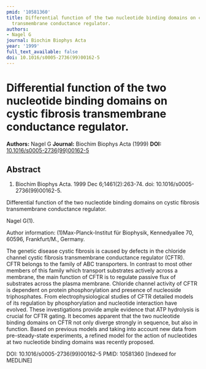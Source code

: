 ```yaml
---
pmid: '10581360'
title: Differential function of the two nucleotide binding domains on cystic fibrosis
  transmembrane conductance regulator.
authors:
- Nagel G
journal: Biochim Biophys Acta
year: '1999'
full_text_available: false
doi: 10.1016/s0005-2736(99)00162-5
---
```


# Differential function of the two nucleotide binding domains on cystic fibrosis transmembrane conductance regulator.
**Authors:** Nagel G
**Journal:** Biochim Biophys Acta (1999)
**DOI:** [10.1016/s0005-2736(99)00162-5](https://doi.org/10.1016/s0005-2736(99)00162-5)

## Abstract

1. Biochim Biophys Acta. 1999 Dec 6;1461(2):263-74. doi: 
10.1016/s0005-2736(99)00162-5.

Differential function of the two nucleotide binding domains on cystic fibrosis 
transmembrane conductance regulator.

Nagel G(1).

Author information:
(1)Max-Planck-Institut für Biophysik, Kennedyallee 70, 60596, Frankfurt/M., 
Germany.

The genetic disease cystic fibrosis is caused by defects in the chloride channel 
cystic fibrosis transmembrane conductance regulator (CFTR). CFTR belongs to the 
family of ABC transporters. In contrast to most other members of this family 
which transport substrates actively across a membrane, the main function of CFTR 
is to regulate passive flux of substrates across the plasma membrane. Chloride 
channel activity of CFTR is dependent on protein phosphorylation and presence of 
nucleoside triphosphates. From electrophysiological studies of CFTR detailed 
models of its regulation by phosphorylation and nucleotide interaction have 
evolved. These investigations provide ample evidence that ATP hydrolysis is 
crucial for CFTR gating. It becomes apparent that the two nucleotide binding 
domains on CFTR not only diverge strongly in sequence, but also in function. 
Based on previous models and taking into account new data from pre-steady-state 
experiments, a refined model for the action of nucleotides at two nucleotide 
binding domains was recently proposed.

DOI: 10.1016/s0005-2736(99)00162-5
PMID: 10581360 [Indexed for MEDLINE]
